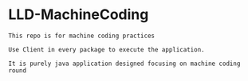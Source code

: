 # LLD-MachineCoding

    This repo is for machine coding practices
    
    Use Client in every package to execute the application.
    
    It is purely java application designed focusing on machine coding round
